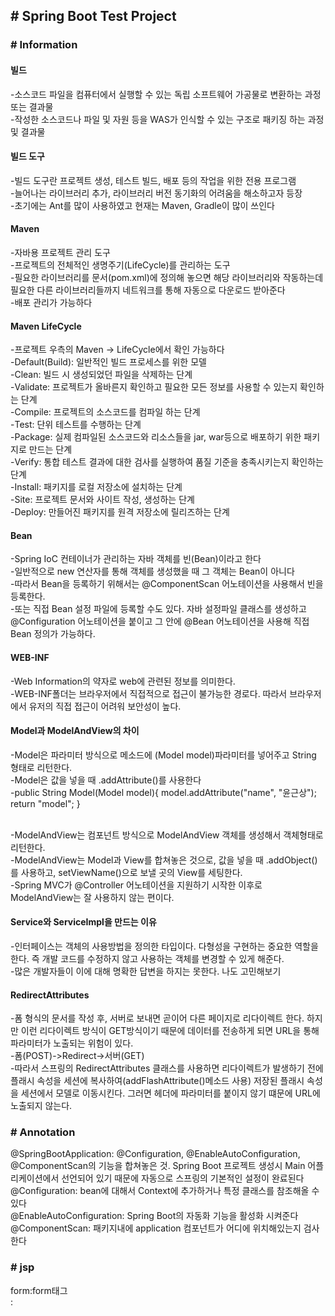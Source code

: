 <h2># Spring Boot Test Project</h2>

<h3># Information</h3>

<h4>빌드</h4>
-소스코드 파일을 컴퓨터에서 실행할 수 있는 독립 소프트웨어 가공물로 변환하는 과정 또는 결과물</br>
-작성한 소스코드나 파일 및 자원 등을 WAS가 인식할 수 있는 구조로 패키징 하는 과정 및 결과물

<h4>빌드 도구</h4>
-빌드 도구란 프로젝트 생성, 테스트 빌드, 배포 등의 작업을 위한 전용 프로그램</br>
-늘어나는 라이브러리 추가, 라이브러리 버전 동기화의 어려움을 해소하고자 등장</br>
-초기에는 Ant를 많이 사용하였고 현재는 Maven, Gradle이 많이 쓰인다</br>

<h4>Maven</h4>
-자바용 프로젝트 관리 도구</br>
-프로젝트의 전체적인 생명주기(LifeCycle)를 관리하는 도구</br>
-필요한 라이브러리를 문서(pom.xml)에 정의해 놓으면 해당 라이브러리와 작동하는데 필요한 다른 라이브러리들까지 네트워크를 통해 자동으로 다운로드 받아준다</br>
-배포 관리가 가능하다</br>

<h4>Maven LifeCycle</h4>
-프로젝트 우측의 Maven -> LifeCycle에서 확인 가능하다</br>
-Default(Build): 일반적인 빌드 프로세스를 위한 모델</br>
-Clean: 빌드 시 생성되었던 파일을 삭제하는 단계</br>
-Validate: 프로젝트가 올바른지 확인하고 필요한 모든 정보를 사용할 수 있는지 확인하는 단계</br>
-Compile: 프로젝트의 소스코드를 컴파일 하는 단계</br>
-Test: 단위 테스트를 수행하는 단계</br>
-Package: 실제 컴파일된 소스코드와 리소스들을 jar, war등으로 배포하기 위한 패키지로 만드는 단계</br>
-Verify: 통합 테스트 결과에 대한 검사를 실행하여 품질 기준을 충족시키는지 확인하는 단계</br>
-Install: 패키지를 로컬 저장소에 설치하는 단계</br>
-Site: 프로젝트 문서와 사이트 작성, 생성하는 단계</br>
-Deploy: 만들어진 패키지를 원격 저장소에 릴리즈하는 단계</br>

<h4>Bean</h4>
-Spring IoC 컨테이너가 관리하는 자바 객체를 빈(Bean)이라고 한다</br>
-일반적으로 new 연산자를 통해 객체를 생성했을 때 그 객체는 Bean이 아니다</br>
-따라서 Bean을 등록하기 위해서는 @ComponentScan 어노테이션을 사용해서 빈을 등록한다.</br>
-또는 직접 Bean 설정 파일에 등록할 수도 있다. 자바 설정파일 클래스를 생성하고 @Configuration 어노테이션을 붙이고 그 안에 @Bean 어노테이션을 사용해 직접 Bean 정의가 가능하다.</br>

<h4>WEB-INF</h4>
-Web Information의 약자로 web에 관련된 정보를 의미한다.</br>
-WEB-INF폴더는 브라우저에서 직접적으로 접근이 불가능한 경로다. 따라서 브라우저에서 유저의 직접 접근이 어려워 보안성이 높다.</br>

<h4>Model과 ModelAndView의 차이</h4>
-Model은 파라미터 방식으로 메소드에 (Model model)파라미터를 넣어주고 String 형태로 리턴한다.</br>
-Model은 값을 넣을 때 .addAttribute()를 사용한다</br>
-public String Model(Model model){ model.addAttribute("name", "윤근상"); return "model"; }</br></br>

-ModelAndView는 컴포넌트 방식으로 ModelAndView 객체를 생성해서 객체형태로 리턴한다.</br>
-ModelAndView는 Model과 View를 합쳐놓은 것으로, 값을 넣을 때 .addObject()를 사용하고, setViewName()으로 보낼 곳의 View를 세팅한다.</br>
-Spring MVC가 @Controller 어노테이션을 지원하기 시작한 이후로 ModelAndView는 잘 사용하지 않는 편이다.</br>

<h4>Service와 ServiceImpl을 만드는 이유</h4>
-인터페이스는 객체의 사용방법을 정의한 타입이다. 다형성을 구현하는 중요한 역할을 한다. 즉 개발 코드를 수정하지 않고 사용하는 객체를 변경할 수 있게 해준다.</br>
-많은 개발자들이 이에 대해 명확한 답변을 하지는 못한다. 나도 고민해보기</br>

<h4>RedirectAttributes</h4>
-폼 형식의 문서를 작성 후, 서버로 보내면 곧이어 다른 페이지로 리다이렉트 한다. 하지만 이런 리다이렉트 방식이 GET방식이기 때문에 데이터를 전송하게 되면 URL을 통해 파라미터가 노출되는 위험이 있다.</br>
-폼(POST)->Redirect->서버(GET)</br>
-따라서 스프링의 RedirectAttributes 클래스를 사용하면 리다이렉트가 발생하기 전에 플래시 속성을 세션에 복사하여(addFlashAttribute()메소드 사용) 저장된 플래시 속성을 세션에서 모델로 이동시킨다. 그러면 헤더에 파라미터를 붙이지 않기 떄문에 URL에 노출되지 않는다.</br>


<h3># Annotation</h3>

@SpringBootApplication: @Configuration, @EnableAutoConfiguration, @ComponentScan의 기능을 합쳐놓은 것. Spring Boot 프로젝트 생성시 Main 어플리케이션에서 선언되어 있기 때문에 자동으로 스프링의 기본적인 설정이 완료된다</br>
@Configuration: bean에 대해서 Context에 추가하거나 특정 클래스를 참조해올 수 있다</br>
@EnableAutoConfiguration: Spring Boot의 자동화 기능을 활성화 시켜준다</br>
@ComponentScan: 패키지내에 application 컴포넌트가 어디에 위치해있는지 검사한다</br>



<h3># jsp</h3>

form:form태그</br>
: <form id= "command" action="{page_url}" method="post"></form>





